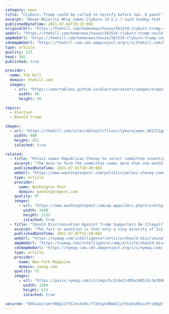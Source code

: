```yaml
---
category: news
title: "Clyburn: Trump could be called to testify before Jan. 6 panel"
excerpt: "House Majority Whip James Clyburn (D-S.C.) said Sunday that former President Trump could be called to testify before the new House select committee investigating the Jan."
publishedDateTime: 2021-07-04T19:25:00Z
originalUrl: "https://thehill.com/homenews/house/561534-clyburn-trump-could-be-called-to-testify-before-capitol-riot-panel"
webUrl: "https://thehill.com/homenews/house/561534-clyburn-trump-could-be-called-to-testify-before-capitol-riot-panel"
ampWebUrl: "https://thehill.com/homenews/house/561534-clyburn-trump-could-be-called-to-testify-before-capitol-riot-panel?amp"
cdnAmpWebUrl: "https://thehill-com.cdn.ampproject.org/c/s/thehill.com/homenews/house/561534-clyburn-trump-could-be-called-to-testify-before-capitol-riot-panel?amp"
type: article
quality: 125
heat: 165
published: true

provider:
  name: The Hill
  domain: thehill.com
  images:
    - url: "https://smartableai.github.io/election/assets/images/organizations/thehill.com-50x50.jpg"
      width: 50
      height: 50

topics:
  - Election
  - Donald Trump

images:
  - url: "https://thehill.com/sites/default/files/clyburnjames_061721gn_lead.jpg"
    width: 980
    height: 551
    isCached: true

related:
  - title: "Pelosi names Republican Cheney to select committee investigating Jan. 6 attack on Capitol by pro-Trump mob"
    excerpt: "The move to form the committee comes more than one month after Senate Republicans blocked an effort to create an independent, bipartisan commission."
    publishedDateTime: 2021-07-01T18:49:00Z
    webUrl: "https://www.washingtonpost.com/politics/pelosi-cheney-committee-capitol-attack/2021/07/01/4a0188dc-da78-11eb-9bbb-37c30dcf9363_story.html"
    type: article
    provider:
      name: Washington Post
      domain: washingtonpost.com
    quality: 87
    images:
      - url: "https://www.washingtonpost.com/wp-apps/imrs.php?src=https://arc-anglerfish-washpost-prod-washpost.s3.amazonaws.com/public/EZBFB3G2SII6XDEHVVXSPEMMPA.jpg&w=1440"
        width: 1440
        height: 1153
        isCached: true
  - title: "Should Discrimination Against Trump Supporters Be Illegal?"
    excerpt: "The fact in question is that only a tiny minority of Ivy League females would consider dating a Trump supporter. This putatively appalling statistic, he argues, “reveals the predilection among many young elite Americans for progressive authoritarianism."
    publishedDateTime: 2021-07-07T12:50:00Z
    webUrl: "https://nymag.com/intelligencer/article/should-discrimination-against-trump-supporters-be-illegal.html"
    ampWebUrl: "https://nymag.com/intelligencer/amp/article/should-discrimination-against-trump-supporters-be-illegal.html"
    cdnAmpWebUrl: "https://nymag-com.cdn.ampproject.org/c/s/nymag.com/intelligencer/amp/article/should-discrimination-against-trump-supporters-be-illegal.html"
    type: article
    provider:
      name: New York Magazine
      domain: nymag.com
    quality: 75
    images:
      - url: "https://pyxis.nymag.com/v1/imgs/bc3/de3/495a1d8515c3e369056c87cf80b942991f-NI-trump.1x.rsocial.w1200.jpg"
        width: 1200
        height: 633
        isCached: true

secured: "0XhCaoJ/um+YBQq11YVIJnn3xHc/fI5nCpVdBm6Ziy7XnyXs0EucoPriN6ghju2W+GJkXtpmq6Z/I3cn7ZAqF26epSaHv0qxMnxx1zH3APsucilHezkfAB5srZCVpM4WzinAGHwhCPlxLgH9txF3tbvBl/RrNgpNkH0iTY9xim9zhuM4C9eX1YmK7uhpdyPFkftmgWqVInqCqGS7d1l/hzoIgLqa0aB85dQFG6Ewfislg/rdqo3ET9zITCyya6tv5A/2LmNCunUcWjllfAQf8Kgj9cppENTLgekNThp8gd6oTZTZDGqesSjgHqWEOFrMOJn6gN4y89rXAJjszpxJlWFSzCW8ckM2yQoOeIv06MI=;ODV9XUXs+cOtEBFuPfNyEg=="
---
```


